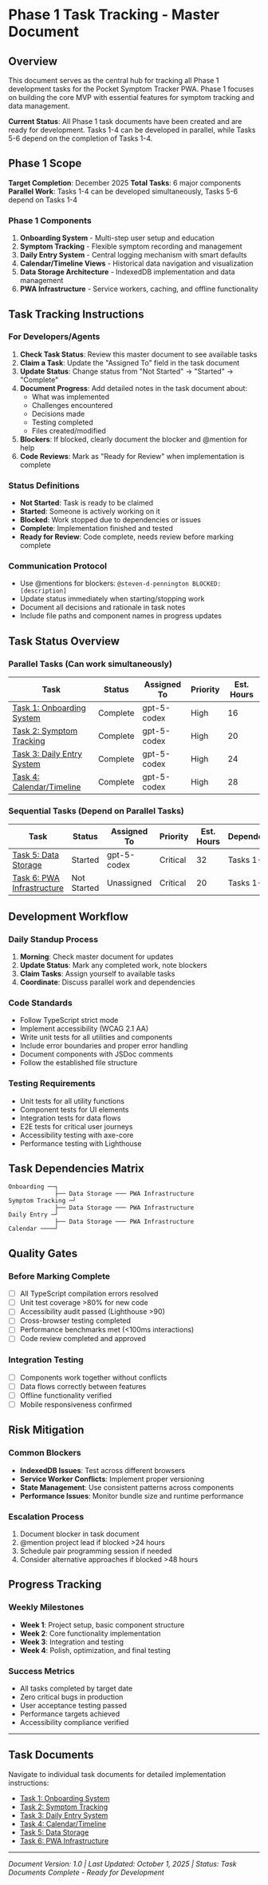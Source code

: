 # Phase 1 Task Tracking - Master Document

## Overview

This document serves as the central hub for tracking all Phase 1 development tasks for the Pocket Symptom Tracker PWA. Phase 1 focuses on building the core MVP with essential features for symptom tracking and data management.

**Current Status**: All Phase 1 task documents have been created and are ready for development. Tasks 1-4 can be developed in parallel, while Tasks 5-6 depend on the completion of Tasks 1-4.

## Phase 1 Scope

**Target Completion**: December 2025
**Total Tasks**: 6 major components
**Parallel Work**: Tasks 1-4 can be developed simultaneously, Tasks 5-6 depend on Tasks 1-4

### Phase 1 Components
1. **Onboarding System** - Multi-step user setup and education
2. **Symptom Tracking** - Flexible symptom recording and management
3. **Daily Entry System** - Central logging mechanism with smart defaults
4. **Calendar/Timeline Views** - Historical data navigation and visualization
5. **Data Storage Architecture** - IndexedDB implementation and data management
6. **PWA Infrastructure** - Service workers, caching, and offline functionality

## Task Tracking Instructions

### For Developers/Agents

1. **Check Task Status**: Review this master document to see available tasks
2. **Claim a Task**: Update the "Assigned To" field in the task document
3. **Update Status**: Change status from "Not Started" → "Started" → "Complete"
4. **Document Progress**: Add detailed notes in the task document about:
   - What was implemented
   - Challenges encountered
   - Decisions made
   - Testing completed
   - Files created/modified
5. **Blockers**: If blocked, clearly document the blocker and @mention for help
6. **Code Reviews**: Mark as "Ready for Review" when implementation is complete

### Status Definitions
- **Not Started**: Task is ready to be claimed
- **Started**: Someone is actively working on it
- **Blocked**: Work stopped due to dependencies or issues
- **Complete**: Implementation finished and tested
- **Ready for Review**: Code complete, needs review before marking complete

### Communication Protocol
- Use @mentions for blockers: `@steven-d-pennington BLOCKED: [description]`
- Update status immediately when starting/stopping work
- Document all decisions and rationale in task notes
- Include file paths and component names in progress updates

## Task Status Overview

### Parallel Tasks (Can work simultaneously)
| Task | Status | Assigned To | Priority | Est. Hours |
|------|--------|-------------|----------|------------|
| [Task 1: Onboarding System](./01-onboarding-system.md) | Complete | gpt-5-codex | High | 16 |
| [Task 2: Symptom Tracking](./02-symptom-tracking.md) | Complete | gpt-5-codex | High | 20 |
| [Task 3: Daily Entry System](./03-daily-entry-system.md) | Complete | gpt-5-codex | High | 24 |
| [Task 4: Calendar/Timeline](./04-calendar-timeline.md) | Complete | gpt-5-codex | High | 28 |

### Sequential Tasks (Depend on Parallel Tasks)
| Task | Status | Assigned To | Priority | Est. Hours | Dependencies |
|------|--------|-------------|----------|------------|--------------|
| [Task 5: Data Storage](./05-data-storage.md) | Started | gpt-5-codex | Critical | 32 | Tasks 1-4 |
| [Task 6: PWA Infrastructure](./06-pwa-infrastructure.md) | Not Started | Unassigned | Critical | 20 | Tasks 1-4 |

## Development Workflow

### Daily Standup Process
1. **Morning**: Check master document for updates
2. **Update Status**: Mark any completed work, note blockers
3. **Claim Tasks**: Assign yourself to available tasks
4. **Coordinate**: Discuss parallel work and dependencies

### Code Standards
- Follow TypeScript strict mode
- Implement accessibility (WCAG 2.1 AA)
- Write unit tests for all utilities and components
- Include error boundaries and proper error handling
- Document components with JSDoc comments
- Follow the established file structure

### Testing Requirements
- Unit tests for all utility functions
- Component tests for UI elements
- Integration tests for data flows
- E2E tests for critical user journeys
- Accessibility testing with axe-core
- Performance testing with Lighthouse

## Task Dependencies Matrix

```
Onboarding ──┐
             ├── Data Storage ─── PWA Infrastructure
Symptom Tracking ─┘
             ├── Data Storage ─── PWA Infrastructure
Daily Entry ─┘
             ├── Data Storage ─── PWA Infrastructure
Calendar ────┘
```

## Quality Gates

### Before Marking Complete
- [ ] All TypeScript compilation errors resolved
- [ ] Unit test coverage >80% for new code
- [ ] Accessibility audit passed (Lighthouse >90)
- [ ] Cross-browser testing completed
- [ ] Performance benchmarks met (<100ms interactions)
- [ ] Code review completed and approved

### Integration Testing
- [ ] Components work together without conflicts
- [ ] Data flows correctly between features
- [ ] Offline functionality verified
- [ ] Mobile responsiveness confirmed

## Risk Mitigation

### Common Blockers
- **IndexedDB Issues**: Test across different browsers
- **Service Worker Conflicts**: Implement proper versioning
- **State Management**: Use consistent patterns across components
- **Performance Issues**: Monitor bundle size and runtime performance

### Escalation Process
1. Document blocker in task document
2. @mention project lead if blocked >24 hours
3. Schedule pair programming session if needed
4. Consider alternative approaches if blocked >48 hours

## Progress Tracking

### Weekly Milestones
- **Week 1**: Project setup, basic component structure
- **Week 2**: Core functionality implementation
- **Week 3**: Integration and testing
- **Week 4**: Polish, optimization, and final testing

### Success Metrics
- All tasks completed by target date
- Zero critical bugs in production
- User acceptance testing passed
- Performance targets achieved
- Accessibility compliance verified

---

## Task Documents

Navigate to individual task documents for detailed implementation instructions:

- [Task 1: Onboarding System](./tasks/01-onboarding-system.md)
- [Task 2: Symptom Tracking](./tasks/02-symptom-tracking.md)
- [Task 3: Daily Entry System](./tasks/03-daily-entry-system.md)
- [Task 4: Calendar/Timeline](./tasks/04-calendar-timeline.md)
- [Task 5: Data Storage](./tasks/05-data-storage.md)
- [Task 6: PWA Infrastructure](./tasks/06-pwa-infrastructure.md)

---

*Document Version: 1.0 | Last Updated: October 1, 2025 | Status: Task Documents Complete - Ready for Development*
